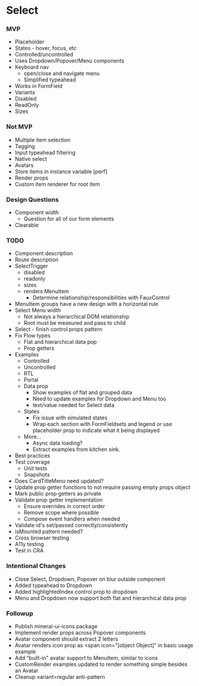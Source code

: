 # Select

### MVP

* Placeholder
* States - hover, focus, etc
* Controlled/uncontrolled
* Uses Dropdown/Popover/Menu components
* Keyboard nav
  * open/close and navigate menu
  * Simplified typeahead
* Works in FormField
* Variants
* Disabled
* ReadOnly
* Sizes


### Not MVP

* Multiple item selection
* Tagging
* Input typeahead filtering
* Native select
* Avatars
* Store items in instance variable [perf]
* Render props
* Custom item renderer for root item


### Design Questions

* Component width
  * Question for all of our form elements
* Clearable


### TODO

* Component description
* Route description
* SelectTrigger
  * disabled
  * readonly
  * sizes
  * renders MenuItem
    * Determine relationship/responsibilities with FauxControl
* MenuItem groups have a new design with a horizontal rule
* Select Menu width
  * Not always a hierarchical DOM relationship
  * Root must be measured and pass to child
* Select - finish control props pattern
* Fix Flow types
  * Flat and hierarchical data pop
  * Prop getters
* Examples
  * Controlled
  * Uncontrolled
  * RTL
  * Portal
  * Data prop
    * Show examples of flat and grouped data
    * Need to update examples for Dropdown and Menu too
    * text/value needed for Select data
  * States
    * Fix issue with simulated states
    * Wrap each section with FormFieldsets and legend or use placeholder prop to indicate what it being displayed
  * More...
    * Async data loading?
    * Extract examples from kitchen sink.
* Best practices
* Test coverage
  * Unit tests
  * Snapshots
* Does CardTitleMenu need updated?
* Update prop getter functions to not require passing empty props object
* Mark public prop getters as private
* Validate prop getter implementation
  * Ensure overrides in correct order
  * Remove scope where possible
  * Compose event handlers when needed
* Validate id's set/passed correctly/consistently
* isMounted pattern needed?
* Cross browser testing
* A11y testing
* Test in CRA


### Intentional Changes

* Close Select, Dropdown, Popover on blur outside component
* Added typeahead to Dropdown
* Added highlightedIndex control prop to dropdown
* Menu and Dropdown now support both flat and hierarchical data prop

### Followup

* Publish mineral-ui-icons package
* Implement render props across Popover components
* Avatar component should extract 2 letters
* Avatar renders icon prop as <span icon="[object Object]" in basic usage example
* Add "built-in" avatar support to MenuItem, similar to icons
* CustomRender examples updated to render something simple besides an Avatar
* Cleanup variant=regular anti-pattern
